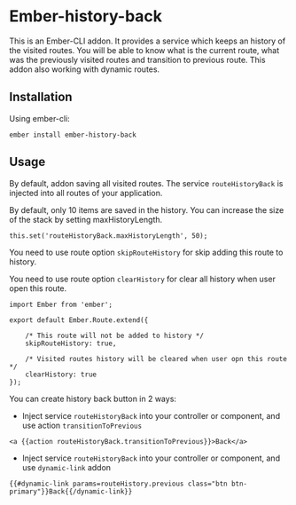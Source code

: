 # Ember-history-back

This is an Ember-CLI addon. It provides a service which keeps an history of the visited routes. You will be able to know what is the current route, what was the previously visited routes and transition to previous route. This addon also working with dynamic routes.

## Installation

Using ember-cli:

`ember install ember-history-back`

## Usage

By default, addon saving all visited routes. The service `routeHistoryBack` is injected into all routes of your application.

By default, only 10 items are saved in the history. You can increase the size of the stack by setting maxHistoryLength.

```
this.set('routeHistoryBack.maxHistoryLength', 50);
```

You need to use route option `skipRouteHistory` for skip adding this route to history.

You need to use route option `clearHistory` for clear all history when user open this route.

```
import Ember from 'ember';

export default Ember.Route.extend({
    
    /* This route will not be added to history */
    skipRouteHistory: true,
    
    /* Visited routes history will be cleared when user opn this route */
    clearHistory: true 
});
```

You can create history back button in 2 ways:

* Inject service `routeHistoryBack` into your controller or component, and use action `transitionToPrevious`

```
<a {{action routeHistoryBack.transitionToPrevious}}>Back</a>
```

* Inject service `routeHistoryBack` into your controller or component, and use `dynamic-link` addon

```
{{#dynamic-link params=routeHistory.previous class="btn btn-primary"}}Back{{/dynamic-link}}
```

